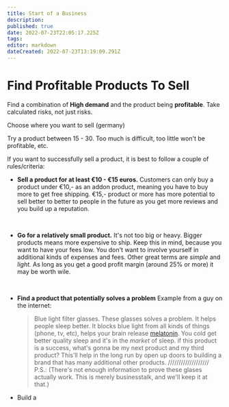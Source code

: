 ```yaml
---
title: Start of a Business
description: 
published: true
date: 2022-07-23T22:05:17.225Z
tags: 
editor: markdown
dateCreated: 2022-07-23T13:19:09.291Z
---
```


# Find Profitable Products To Sell


Find a combination of **High demand** and the product being **profitable**. Take calculated risks, not just risks.

Choose where you want to sell (germany)

Try a product between 15 - 30. Too much is difficult, too little won't be profitable, etc.


If you want to successfully sell a product, it is best to follow a couple of rules/criteria:

- **Sell a product for at least €10 - €15 euros.**
  Customers can only buy a product under €10,- as an addon product, meaning you have to buy more to get free shipping. €15,- product or more has more potential to sell better to better to people in the future as you get more reviews and you build up a reputation.
 <br /> 
 
- **Go for a relatively small product.**
  It's not too big or heavy. Bigger products means more expensive to ship. Keep this in mind, because you want to have your fees low. You don't want to involve yourself in additional kinds of expenses and fees. Other great terms are _simple_ and _light._ As long as you get a good profit margin (around 25% or more) it may be worth wile.
 <br /> 
  
- **Find a product that potentially solves a problem**
	Example from a guy on the internet:

  > Blue light filter glasses. These glasses solves a problem. It helps people sleep better. It blocks blue light from all kinds of things (phone, tv, etc), helps your brain release [melatonin](https://en.wikipedia.org/wiki/Melatonin). You cold get better quality sleep and it's in the _market_ of sleep.
  if this product is a success, what's gonna be my next product and my third product? This'll help in the long run by open up doors to building a brand that has many additional other products.
  ///////////////////
  P.S.: (There's not enough information to prove these glases actually work. This is merely businesstalk, and we'll keep it at that.)
- Build a 